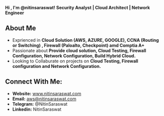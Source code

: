 **Hi , I'm @nitinsaraswat!**
**Security Analyst | Cloud Architect | Network Engineer** 

## About Me
- Exprienced in  **Cloud Solution (AWS, AZURE, GOOGLE), CCNA (Routing or Switching) , Firewall (Paloalto, Checkpoint) amd Comptia A+** 
- Passionate about **Provide cloud solution, Cloud Testing, Firewall Configuration, Network Configuration, Build Hybrid Cloud.**
- Looking to Collaburate on projects on  **Cloud Testing, Firewall configuration and Network Configuration.**

## **Connect With Me:**
- **Website:** www.nitinsaraswat.com
- **Email:** aws@nitinsaraswat.com
- **Telegram:** @NitinSaraswat
- **Linkedin:** NitinSaraswat 
